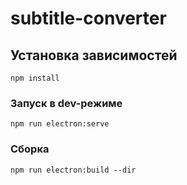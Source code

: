 # subtitle-converter

## Установка зависимостей
```
npm install
```

### Запуск в dev-режиме
```
npm run electron:serve
```

### Сборка
```
npm run electron:build --dir
```
